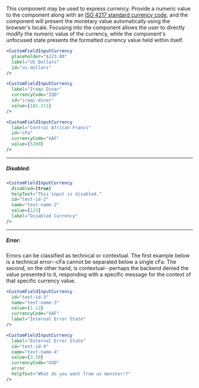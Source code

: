 This component may be used to express currency. Provide a numeric value to the component along with an 
[ISO 4217 standard currency code](https://www.currency-iso.org/en/home.html), and the component will present the
monetary value automatically using the browser's locale. Focusing into the component allows the user to directly modify
the numeric value of the currency, while the component's unfocused state presents the formatted currency value held
within itself. 

```jsx
<CustomFieldInputCurrency
  placeholder="$123.00"
  label="US Dollars"
  id="us-dollars"
/>

<CustomFieldInputCurrency
  label="Iraqi Dinar"
  currencyCode="IQD"
  id="iraqi-dinar"
  value={182.211}
/>

<CustomFieldInputCurrency
  label="Central African Francs"
  id="cFa"
  currencyCode="XAF"
  value={5200}
/>
```
----
##### Disabled:
```jsx
<CustomFieldInputCurrency
  disabled={true}
  helpText="This input is disabled."
  id="test-id-2"
  name="test-name-2"
  value={123}
  label="Disabled Currency"
/>
```
----
##### Error:

Errors can be classified as technical or contextual. The first example below is a technical error--cFa cannot be
separated below a single cFa. The second, on the other hand, is contextual--perhaps the backend denied the value
presented to it, responding with a specific message for the context of that specific currency value.

```jsx
<CustomFieldInputCurrency
  id="test-id-3"
  name="test-name-3"
  value={1.12}
  currencyCode="XAF"
  label="Internal Error State"
/>

<CustomFieldInputCurrency
  label="External Error State"
  id="test-id-4"
  name="test-name-4"
  value={3.50}
  currencyCode="USD"
  error
  helpText="What do you want from us monster!?"
/>
```
